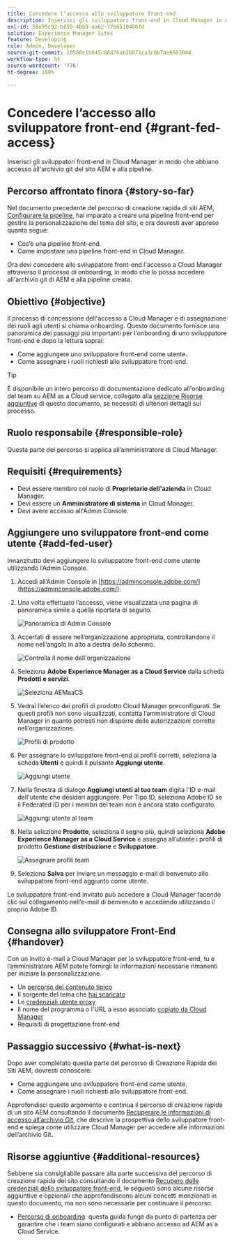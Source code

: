 ```yaml
---
title: Concedere l’accesso allo sviluppatore front-end
description: Inserisci gli sviluppatori front-end in Cloud Manager in modo che abbiano accesso all'archivio git del sito AEM e alla pipeline.
exl-id: 58e95c92-b859-4bb9-aa62-7766510486fd
solution: Experience Manager Sites
feature: Developing
role: Admin, Developer
source-git-commit: 10580c1b045c86d76ab2b871ca3c0b7de6683044
workflow-type: ht
source-wordcount: '776'
ht-degree: 100%

---
```


# Concedere l’accesso allo sviluppatore front-end {#grant-fed-access}

Inserisci gli sviluppatori front-end in Cloud Manager in modo che abbiano accesso all&#39;archivio git del sito AEM e alla pipeline.

## Percorso affrontato finora {#story-so-far}

Nel documento precedente del percorso di creazione rapida di siti AEM, [Configurare la pipeline](pipeline-setup.md), hai imparato a creare una pipeline front-end per gestire la personalizzazione del tema del sito, e ora dovresti aver appreso quanto segue:

* Cos’è una pipeline front-end.
* Come impostare una pipeline front-end in Cloud Manager.

Ora devi concedere allo sviluppatore front-end l&#39;accesso a Cloud Manager attraverso il processo di onboarding, in modo che lo possa accedere all&#39;archivio git di AEM e alla pipeline creata.

## Obiettivo {#objective}

Il processo di concessione dell&#39;accesso a Cloud Manager e di assegnazione dei ruoli agli utenti si chiama onboarding. Questo documento fornisce una panoramica dei passaggi più importanti per l&#39;onboarding di uno sviluppatore front-end e dopo la lettura saprai:

* Come aggiungere uno sviluppatore front-end come utente.
* Come assegnare i ruoli richiesti allo sviluppatore front-end.

>[!TIP]
>
>È disponibile un intero percorso di documentazione dedicato all&#39;onboarding del team su AEM as a Cloud service, collegato alla [sezzione Risorse aggiuntive](#additional-resources) di questo documento, se necessiti di ulteriori dettagli sul processo.

## Ruolo responsabile {#responsible-role}

Questa parte del percorso si applica all’amministratore di Cloud Manager.

## Requisiti  {#requirements}

* Devi essere membro col ruolo di **Proprietario dell&#39;azienda** in Cloud Manager.
* Devi essere un **Amministratore di sistema** in Cloud Manager.
* Devi avere accesso all&#39;Admin Console.

## Aggiungere uno sviluppatore front-end come utente {#add-fed-user}

Innanzitutto devi aggiungere lo sviluppatore front-end come utente utilizzando l’Admin Console.

1. Accedi all’Admin Console in [https://adminconsole.adobe.com/](https://adminconsole.adobe.com/).

1. Una volta effettuato l’accesso, viene visualizzata una pagina di panoramica simile a quella riportata di seguito.

   ![Panoramica di Admin Console](assets/admin-console.png)

1. Accertati di essere nell’organizzazione appropriata, controllandone il nome nell’angolo in alto a destra dello schermo.

   ![Controlla il nome dell&#39;organizzazione](assets/correct-org.png)

1. Seleziona **Adobe Experience Manager as a Cloud Service** dalla scheda **Prodotti e servizi**.

   ![Seleziona AEMaaCS](assets/select-aemaacs.png)

1. Vedrai l’elenco dei profili di prodotto Cloud Manager preconfigurati. Se questi profili non sono visualizzati, contatta l’amministratore di Cloud Manager in quanto potresti non disporre delle autorizzazioni corrette nell’organizzazione.

   ![Profili di prodotto](assets/product-profiles.png)

1. Per assegnare lo sviluppatore front-end ai profili corretti, seleziona la scheda **Utenti** e quindi il pulsante **Aggiungi utente**.

   ![Aggiungi utente](assets/add-user.png)

1. Nella finestra di dialogo **Aggiungi utenti al tuo team** digita l&#39;ID e-mail dell&#39;utente che desideri aggiungere. Per Tipo ID, seleziona Adobe ID se il Federated ID per i membri del team non è ancora stato configurato.

   ![Aggiungi utente al team](assets/add-to-team.png)

1. Nella selezione **Prodotto**, seleziona il segno più, quindi seleziona **Adobe Experience Manager as a Cloud Service** e assegna all’utente i profili di prodotto **Gestione distribuzione** e **Sviluppatore**.

   ![Assegnare profili team](assets/assign-team.png)

1. Seleziona **Salva** per inviare un messaggio e-mail di benvenuto allo sviluppatore front-end aggiunto come utente.

Lo sviluppatore front-end invitato può accedere a Cloud Manager facendo clic sul collegamento nell’e-mail di benvenuto e accedendo utilizzando il proprio Adobe ID.

## Consegna allo sviluppatore Front-End {#handover}

Con un invito e-mail a Cloud Manager per lo sviluppatore front-end, tu e l’amministratore AEM potete fornirgli le informazioni necessarie rimanenti per iniziare la personalizzazione.

* Un [percorso del contenuto tipico](#example-page)
* Il sorgente del tema che [hai scaricato](#download-theme)
* Le [credenziali utente proxy](#proxy-user)
* Il nome del programma o l&#39;URL a esso associato [copiato da Cloud Manager](pipeline-setup.md#login)
* Requisiti di progettazione front-end

## Passaggio successivo {#what-is-next}

Dopo aver completato questa parte del percorso di Creazione Rapida dei Siti AEM, dovresti conoscere:

* Come aggiungere uno sviluppatore front-end come utente.
* Come assegnare i ruoli richiesti allo sviluppatore front-end.

Approfondisci questo argomento e continua il percorso di creazione rapida di un sito AEM consultando il documento [Recuperare le informazioni di accesso all’archivio Git](retrieve-access.md), che descrive la prospettiva dello sviluppatore front-end e spiega come utilizzare Cloud Manager per accedere alle informazioni dell’archivio Git.

## Risorse aggiuntive {#additional-resources}

Sebbene sia consigliabile passare alla parte successiva del percorso di creazione rapida del sito consultando il documento [Recupero delle credenziali dello sviluppatore front-end](retrieve-access.md), le seguenti sono alcune risorse aggiuntive e opzionali che approfondiscono alcuni concetti menzionati in questo documento, ma non sono necessarie per continuare il percorso.

* [Percorso di onboarding](/help/journey-onboarding/overview.md): questa guida funge da punto di partenza per garantire che i team siano configurati e abbiano accesso ad AEM as a Cloud Service.
